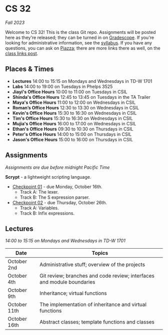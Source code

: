 # CS 32

_Fall 2023_

Welcome to CS 32! This is the class Git repo. Assignments will be posted here as
they're released; they can be turned in on [Gradescope](https://www.gradescope.com/courses/640286).
If you're looking for administrative information, see the [syllabus](Syllabus.md).
If you have any questions, you can ask on [Piazza](https://piazza.com/ucsb/fall2023/cs32);
there are more links there as well, on the [class links post](https://piazza.com/class/ln84vkklspf363/post/6).


## Places & Times

- **Lectures**  14:00 to 15:15 on Mondays and Wednesdays in TD-W 1701
- **Labs**      14:00 to 19:00 on Tuesdays in Phelps 3525
- **Jiayi's Office Hours**   10:00 to 11:00 on Tuesdays in CSIL
- **Shinda's Office Hours**  12:45 to 13:45 on Tuesdays in the TA Trailer
- **Maya's Office Hours**    11:00 to 12:00 on Wednesdays in CSIL
- **Roman’s Office Hours**   12:30 to 13:30 on Wednesdays in CSIL
- **Kevin's Office Hours**   15:30 to 16:30 on Wednesdays in CSIL
- **Tim's Office Hours**     15:30 to 16:30 on Wednesdays in CSIL
- **Mujia's Office Hours**   16:00 to 17:00 on Wednesdays in CSIL
- **Ethan's Office Hours**   09:30 to 10:30 on Thursdays in CSIL
- **Peter's Office Hours**   14:00 to 15:00 on Thursdays in CSIL
- **Jason's Office Hours**   15:00 to 16:00 on Thursdays in CSIL


## Assignments

_Assignments are due before midnight Pacific Time_

**Scrypt** - a lightweight scripting language.
- [Checkpoint 01](./scrypt/01%20-%20Calculator.md) - due Monday, October 16th.
  - Track A: The lexer.
  - Track B: The S expression parser.
- [Checkpoint 02](./scrypt/02%20-%20Persistence.md) - due Thursday, October 26th.
  - Track A: Variables.
  - Track B: Infix expressions.


## Lectures

_14:00 to 15:15 on Mondays and Wednesdays in TD-W 1701_

| Date          | Topics
|---------------|--------
| October   2nd | Administrative stuff; overview of the projects
| October   4th | Git review; branches and code review; interfaces and module boundaries
| October   9th | Inheritance; virtual functions
| October  11th | The implementation of inheritance and virtual functions
| October  16th | Abstract classes; template functions and classes
